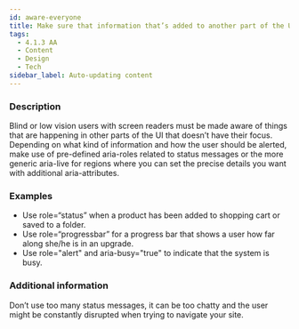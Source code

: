 ```yaml
---
id: aware-everyone
title: Make sure that information that’s added to another part of the UI, that doesn’t have focus, is made aware for everyone
tags:
  - 4.1.3 AA
  - Content
  - Design
  - Tech
sidebar_label: Auto-updating content
---
```


### Description

Blind or low vision users with screen readers must be made aware of things that are happening in other parts of the UI that doesn’t have their focus. Depending on what kind of information and how the user should be alerted, make use of pre-defined aria-roles related to status messages or the more generic aria-live for regions where you can set the precise details you want with additional aria-attributes.

### Examples

- Use role=“status” when a product has been added to shopping cart or saved to a folder.
- Use role=“progressbar” for a progress bar that shows a user how far along she/he is in an upgrade.
- Use role="alert" and aria-busy="true" to indicate that the system is busy.

### Additional information

Don’t use too many status messages, it can be too chatty and the user might be constantly disrupted when trying to navigate your site.
